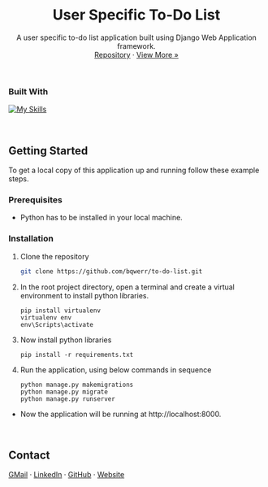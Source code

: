 
<a name="readme-top"></a>


<!-- PROJECT LOGO -->
<br />
<div align="center">

<br />
<h1 align="center">User Specific To-Do List</h1>

  
  

  <p align="center">
    A user specific to-do list application built using Django Web Application framework.
    <br />
    <a href="https://github.com/bqwerr/to-do-list">Repository</a>
    <!-- · <a href="https://bqwerr.github.io">Explore the docs</a> -->
    ·
    <a href="https://github.com/bqwerr">View More »</a>
  </p>
</div>

<br />



### Built With

[![My Skills](https://skillicons.dev/icons?i=python,django,html,sqlite&perline=4)](https://skillicons.dev)


<br />

<!-- GETTING STARTED -->
## Getting Started

To get a local copy of this application up and running follow these example steps.

### Prerequisites

* Python has to be installed in your local machine.

### Installation

1. Clone the repository
   ```sh
   git clone https://github.com/bqwerr/to-do-list.git
   ```
2. In the root project directory, open a terminal and create a virtual environment to install python libraries.

    ```
    pip install virtualenv
    virtualenv env
    env\Scripts\activate
    ```

3. Now install python libraries

    ```
    pip install -r requirements.txt
    ```

4. Run the application, using below commands in sequence

    ``` 
    python manage.py makemigrations
    python manage.py migrate
    python manage.py runserver
    ```

- Now the application will be running at http://localhost:8000.
<br />




<!-- CONTACT -->

## Contact

[GMail][gmail] · [LinkedIn][linkedin] · [GitHub][github] · [Website][website] 



<!-- ACKNOWLEDGMENTS / REFERENCES -->
<!-- ## References

* []()
* []()
* []() -->


[website]: https://bqwerr.github.io
[linkedin]: https://linkedin.com/in/srujan-tumma
[gmail]: mailto:tummasrujan@gmail.com
[github]: https://github.com/bqwerr

